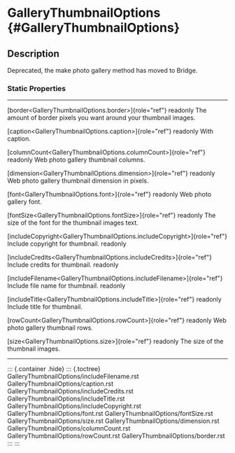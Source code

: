 GalleryThumbnailOptions {#GalleryThumbnailOptions}
=======================

Description
-----------

Deprecated, the make photo gallery method has moved to Bridge.

### Static Properties

  ---------------------------------------------------------------------------- ---------------------------------
  [border\<GalleryThumbnailOptions.border\>]{role="ref"} readonly              The amount of border pixels you
                                                                               want around your thumbnail
                                                                               images.

  [caption\<GalleryThumbnailOptions.caption\>]{role="ref"} readonly            With caption.

  [columnCount\<GalleryThumbnailOptions.columnCount\>]{role="ref"} readonly    Web photo gallery thumbnail
                                                                               columns.

  [dimension\<GalleryThumbnailOptions.dimension\>]{role="ref"} readonly        Web photo gallery thumbnail
                                                                               dimension in pixels.

  [font\<GalleryThumbnailOptions.font\>]{role="ref"} readonly                  Web photo gallery font.

  [fontSize\<GalleryThumbnailOptions.fontSize\>]{role="ref"} readonly          The size of the font for the
                                                                               thumbnail images text.

  [includeCopyright\<GalleryThumbnailOptions.includeCopyright\>]{role="ref"}   Include copyright for thumbnail.
  readonly                                                                     

  [includeCredits\<GalleryThumbnailOptions.includeCredits\>]{role="ref"}       Include credits for thumbnail.
  readonly                                                                     

  [includeFilename\<GalleryThumbnailOptions.includeFilename\>]{role="ref"}     Include file name for thumbnail.
  readonly                                                                     

  [includeTitle\<GalleryThumbnailOptions.includeTitle\>]{role="ref"} readonly  Include title for thumbnail.

  [rowCount\<GalleryThumbnailOptions.rowCount\>]{role="ref"} readonly          Web photo gallery thumbnail rows.

  [size\<GalleryThumbnailOptions.size\>]{role="ref"} readonly                  The size of the thumbnail images.
  ---------------------------------------------------------------------------- ---------------------------------

::: {.container .hide}
::: {.toctree}
GalleryThumbnailOptions/includeFilename.rst
GalleryThumbnailOptions/caption.rst
GalleryThumbnailOptions/includeCredits.rst
GalleryThumbnailOptions/includeTitle.rst
GalleryThumbnailOptions/includeCopyright.rst
GalleryThumbnailOptions/font.rst GalleryThumbnailOptions/fontSize.rst
GalleryThumbnailOptions/size.rst GalleryThumbnailOptions/dimension.rst
GalleryThumbnailOptions/columnCount.rst
GalleryThumbnailOptions/rowCount.rst GalleryThumbnailOptions/border.rst
:::
:::
